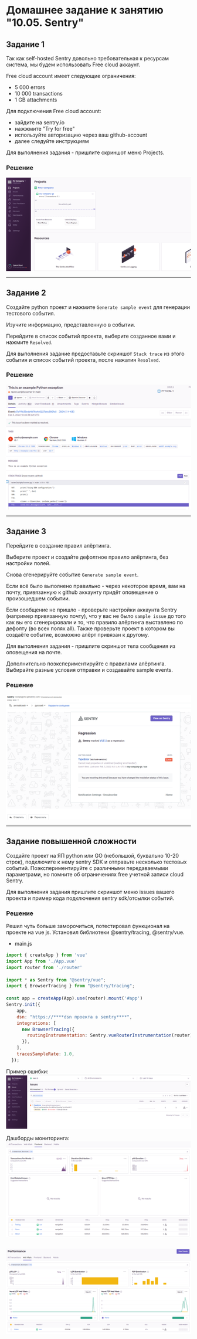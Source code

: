 # Домашнее задание к занятию "10.05. Sentry"

## Задание 1

Так как self-hosted Sentry довольно требовательная к ресурсам система, мы будем использовать Free cloud аккаунт.

Free cloud account имеет следующие ограничения:
- 5 000 errors
- 10 000 transactions
- 1 GB attachments

Для подключения Free cloud account:
- зайдите на sentry.io
- нажжмите "Try for free"
- используйте авторизацию через ваш github-account
- далее следуйте инструкциям

Для выполнения задания - пришлите скриншот меню Projects.

### Решение  

![01](https://github.com/rdegtyarev/mnt-10-05/blob/main/01.png)

---

## Задание 2

Создайте python проект и нажмите `Generate sample event` для генерации тестового события.

Изучите информацию, представленную в событии.

Перейдите в список событий проекта, выберите созданное вами и нажмите `Resolved`.

Для выполнения задание предоставьте скриншот `Stack trace` из этого события и список событий проекта, 
после нажатия `Resolved`.

### Решение

![02](https://github.com/rdegtyarev/mnt-10-05/blob/main/02.png)

---

## Задание 3

Перейдите в создание правил алёртинга.

Выберите проект и создайте дефолтное правило алёртинга, без настройки полей.

Снова сгенерируйте событие `Generate sample event`.

Если всё было выполнено правильно - через некоторое время, вам на почту, привязанную к github аккаунту придёт
оповещение о произошедшем событии.

Если сообщение не пришло - проверьте настройки аккаунта Sentry (например привязанную почту), что у вас не было 
`sample issue` до того как вы его сгенерировали и то, что правило алёртинга выставлено по дефолту (во всех полях all).
Также проверьте проект в котором вы создаёте событие, возможно алёрт привязан к другому.

Для выполнения задания - пришлите скриншот тела сообщения из оповещения на почте.

Дополнительно поэкспериментируйте с правилами алёртинга. 
Выбирайте разные условия отправки и создавайте sample events. 

### Решение

![03](https://github.com/rdegtyarev/mnt-10-05/blob/main/03.png)

---

## Задание повышенной сложности

Создайте проект на ЯП python или GO (небольшой, буквально 10-20 строк), подключите к нему sentry SDK и отправьте несколько тестовых событий.
Поэкспериментируйте с различными передаваемыми параметрами, но помните об ограничениях free учетной записи cloud Sentry.

Для выполнения задания пришлите скриншот меню issues вашего проекта и 
пример кода подключения sentry sdk/отсылки событий.

### Решение

Решил чуть больше заморочиться, потестировал функционал на проекте на vue js.
Установил библиотеки @sentry/tracing, @sentry/vue.

- main.js  

```js
import { createApp } from 'vue'
import App from './App.vue'
import router from './router'

import * as Sentry from "@sentry/vue";
import { BrowserTracing } from "@sentry/tracing";

const app = createApp(App).use(router).mount('#app')
Sentry.init({
    app,
    dsn: "https://****dsn проекта в sentry****",
    integrations: [
      new BrowserTracing({
        routingInstrumentation: Sentry.vueRouterInstrumentation(router),
      }),
    ],
    tracesSampleRate: 1.0,
  });
```

Пример ошибки:
![04](https://github.com/rdegtyarev/mnt-10-05/blob/main/04.png)

Дашборды мониторинга:
![05](https://github.com/rdegtyarev/mnt-10-05/blob/main/05.png)  

![06](https://github.com/rdegtyarev/mnt-10-05/blob/main/06.png)
---
